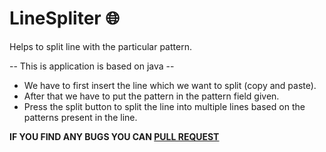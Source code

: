 # LineSpliter :globe_with_meridians:
Helps to split line with the particular pattern. 

-- This is application is based on java --
 * We have to first insert the line which we want to split (copy and paste).
 * After that we have to put the pattern in the pattern field given.
 * Press the split button to split the line into multiple lines based on the patterns present in the line.
 
 **IF YOU FIND ANY BUGS YOU CAN [PULL REQUEST](https://github.com/0xpulsar/LineSpliter/pulls)**
     
